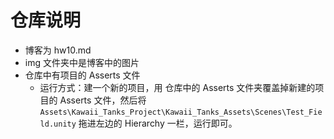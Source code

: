 # 仓库说明



* 博客为 hw10.md
* img 文件夹中是博客中的图片
* 仓库中有项目的 Asserts 文件
  * 运行方式：建一个新的项目，用 仓库中的 Asserts 文件夹覆盖掉新建的项目的 Asserts 文件，然后将 `Assets\Kawaii_Tanks_Project\Kawaii_Tanks_Assets\Scenes\Test_Field.unity` 拖进左边的 Hierarchy 一栏，运行即可。

